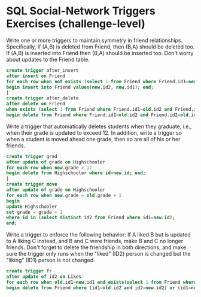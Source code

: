 # SQL Social-Network Triggers Exercises (challenge-level)

Write one or more triggers to maintain symmetry in friend relationships. Specifically, if (A,B) is deleted from Friend, then (B,A) should be deleted too. If (A,B) is inserted into Friend then (B,A) should be inserted too. Don't worry about updates to the Friend table.
```sql
create trigger after_insert
after insert on Friend
for each row when not exists (select 1 from Friend where Friend.id1=new.id2 and Friend.id2=new.id1)
begin insert into Friend values(new.id2, new.id1); end;
|
create trigger after_delete
after delete on Friend
when exists (select 1 from Friend where Friend.id1=old.id2 and Friend.id2=old.id1)
begin delete from Friend where Friend.id1=old.id2 and Friend.id2=old.id1; end;
```

Write a trigger that automatically deletes students when they graduate, i.e., when their grade is updated to exceed 12. In addition, write a trigger so when a student is moved ahead one grade, then so are all of his or her friends.
```sql
create trigger grad
after update of grade on Highschooler
for each row when new.grade > 12
begin delete from Highschooler where id=new.id; end;
|
create trigger move
after update of grade on Highschooler
for each row when new.grade = old.grade + 1
begin
update Highschooler
set grade = grade + 1
where id in (select distinct id2 from Friend where id1=new.id);
end;
```

Write a trigger to enforce the following behavior: If A liked B but is updated to A liking C instead, and B and C were friends, make B and C no longer friends. Don't forget to delete the friendship in both directions, and make sure the trigger only runs when the "liked" (ID2) person is changed but the "liking" (ID1) person is not changed.
```sql
create trigger fr
after update of id2 on Likes
for each row when old.id1=new.id1 and exists(select 1 from Friend where id1=old.id2 and id2=new.id2)
begin delete from Friend where (id1=old.id2 and id2=new.id2) or (id1=new.id2 and id2=old.id2); end;
```
